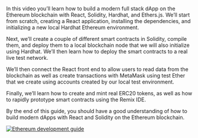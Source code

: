 In this video you’ll learn how to build a modern full stack dApp on the Ethereum blockchain with React, Solidity, Hardhat, and Ethers.js. We’ll start from scratch, creating a React application, installing the dependencies, and initializing a new local Hardhat Ethereum environment.

Next, we’ll create a couple of different smart contracts in Solidity, compile them, and deploy them to a local blockchain node that we will also initialize using Hardhat. We’ll then learn how to deploy the smart contracts to a real live test network.

We’ll then connect the React front end to allow users to read data from the blockchain as well as create transactions with MetaMask using test Ether that we create using accounts created by our local test environment.

Finally, we’ll learn how to create and mint real ERC20 tokens, as well as how to rapidly prototype smart contracts using the Remix IDE.

By the end of this guide, you should have a good understanding of how to build modern dApps with React and Solidity on the Ethereum blockchain.
<!--iframe width="800" height="400" src="https://www.youtube.com/embed/a0osIaAOFSE" title="YouTube video player" frameborder="0" allow="accelerometer; autoplay; clipboard-write; encrypted-media; gyroscope; picture-in-picture" allowfullscreen></iframe>-->

[![Ethereum development guide](https://i.ytimg.com/vi/a0osIaAOFSE/maxresdefault.jpg)](https://www.youtube.com/watch?v=a0osIaAOFSE)
